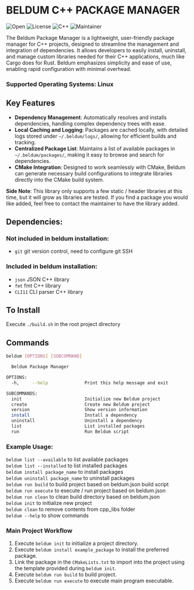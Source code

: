 # BELDUM C++ PACKAGE MANAGER

![Open](https://img.shields.io/badge/Open-Source-89E051?style=flat) 
![License](https://img.shields.io/badge/License-Nord_Tech_Systems-C23656?style=flat) 
![C++](https://img.shields.io/badge/C++-Package_Manager-F34B7D?style=flat) 
![Maintainer](https://img.shields.io/badge/Maintainer-VikingOfValhalla-124ED8?style=flat)
  
The Beldum Package Manager is a lightweight, user-friendly package manager for C++ projects, designed to streamline the management and integration of dependencies. It allows developers to easily install, uninstall, and manage custom libraries needed for their C++ applications, much like Cargo does for Rust. Beldum emphasizes simplicity and ease of use, enabling rapid configuration with minimal overhead.

### **Supported Operating Systems**: Linux

## Key Features
- **Dependency Management**: Automatically resolves and installs dependencies, handling complex dependency trees with ease.
- **Local Caching and Logging**: Packages are cached locally, with detailed logs stored under `~/.beldum/logs/`, allowing for efficient builds and tracking.
- **Centralized Package List**: Maintains a list of available packages in `~/.beldum/packages/`, making it easy to browse and search for dependencies.
- **CMake Integration**: Designed to work seamlessly with CMake, Beldum can generate necessary build configurations to integrate libraries directly into the CMake build system.

**Side Note**: This library only supports a few static / header libraries at this time, but it will grow as libraries are tested. If you find a package you would like added, feel free to contact the maintainer to have the library added.

## Dependencies:

### Not included in beldum installation:
-   `git` git version control, need to configure git SSH

### Included in beldum installation:
-   `json` JSON C++ library
-   `fmt` fmt C++ library
-   `CLI11` CLI parser C++ library

## To Install

Execute `./build.sh` in the root project directory

## Commands

```bash
beldum [OPTIONS] [SUBCOMMAND]

  Beldum Package Manager

OPTIONS:
  -h,     --help              Print this help message and exit

SUBCOMMANDS:
  init                        Initialize new Beldum project
  create                      Create new Beldum project
  version                     Show version information
  install                     Install a dependency
  uninstall                   Uninstall a dependency
  list                        List installed packages
  run                         Run Beldum script
```

### Example Usage:

`beldum list --available` to list available packages  
`beldum list --installed` to list installed packages  
`beldum install package_name` to install packages  
`beldum uninstall package_name` to uninstall packages  
`beldum run build` to build project based on beldum.json build script  
`beldum run execute` to execute / run project based on beldum.json  
`beldum run clean` to clean build directory based on beldum.json  
`beldum init` to initialize new project  
`beldum clean` to remove contents from cpp_libs folder  
`beldum --help` to show commands  

### Main Project Workflow

1. Execute `beldum init` to initialize a project directory.  
2. Execute `beldum install example_package` to install the preferred package.  
3. Link the package in the `CMakeLists.txt` to import into the project using the template provided during `beldum init`.  
4. Execute `beldum run build` to build project.  
5. Execute `beldum run execute` to execute main program executable.  
